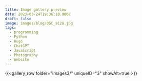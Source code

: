 ```yaml
---
title: Image gallery preview
date: 2023-03-24T19:36:10.000Z
draft: false
image: images/blog/DSC_9128.jpg
tags:
  - programming
  - Python
  - Hugo
  - ChatGPT
  - JavaScript
  - Photography
  - Website
---
```



{{<gallery_row folder="images3/" uniqueID="3" showAlt=true >}}
